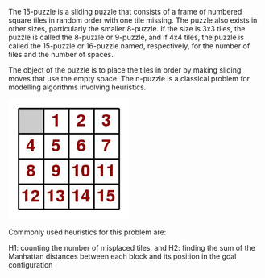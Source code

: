 The 15-puzzle is a sliding puzzle that consists of a frame of numbered
square tiles in random order with one tile missing.
The puzzle also exists in other sizes, particularly the smaller 8-puzzle.
If the size is 3x3 tiles, the puzzle is called the 8-puzzle or 9-puzzle, and
if 4x4 tiles, the puzzle is called the 15-puzzle or 16-puzzle named,
respectively, for the number of tiles and the number of spaces.

The object of the puzzle is to place the tiles in order by making sliding
moves that use the empty space.
The n-puzzle is a classical problem for modelling algorithms involving
heuristics.

![Alt text](puzzle.jpg)

Commonly used heuristics for this problem are:

H1: counting the number of misplaced tiles, and
H2: finding the sum of the Manhattan distances between each block
      and its position in the goal configuration
